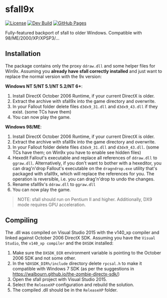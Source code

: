 # sfall9x

[![License](https://img.shields.io/badge/License-GPL--3.0-blue.svg)](https://www.gnu.org/licenses/gpl-3.0)
[![Dev Build](https://github.com/phobos2077/sfall/actions/workflows/build.yml/badge.svg?branch=develop)](https://github.com/phobos2077/sfall/actions/workflows/build.yml)
[![GitHub Pages](https://github.com/phobos2077/sfall/actions/workflows/gh-pages.yml/badge.svg)](https://github.com/phobos2077/sfall/actions/workflows/gh-pages.yml)

Fully-featured backport of sfall to older Windows. Compatible with 98/ME/2000/XP/XPSP3/...

## Installation
The package contains only the proxy `ddraw.dll` and some helper files for Win9x. Assuming you **already have sfall correctly installed** and just want to replace the normal version with the 9x version:

__Windows NT 5/NT 5.1/NT 5.2/NT 6+__:
1. Install DirectX October 2006 Runtime, if your current DirectX is older.
2. Extract the archive with sfall9x into the game directory and overwrite.
3. In your Fallout folder delete files `d3dx9_31.dll` and `d3dx9_43.dll` if they exist. (some TCs have them)
4. You can now play the game.

__Windows 98/ME__:
1. Install DirectX October 2006 Runtime, if your current DirectX is older.
2. Extract the archive with sfall9x into the game directory and overwrite.
3. In your Fallout folder delete files `d3dx9_31.dll` and `d3dx9_43.dll`. (some TCs have them; on Win9x you have to enable see hidden files)
4. Hexedit Fallout's executable and replace all references of `ddraw.dll` to `ggraw.dll`. Alternatively, if you don't want to bother with a hexeditor, you can drag'n'drop Fallout's executable on the `dragndrop.exe` utility that's packaged with sfall9x, which will replace the references for you. The operation is reversible, i.e. you can drag'n'drop to undo the changes.
5. Rename sfall9x's `ddraw.dll` to `ggraw.dll`
6. You can now play the game.  

>NOTE:  sfall should run on Pentium II and higher. Additionally, DX9 mode requires GPU acceleration.  

## Compiling
The .dll was compiled on Visual Studio 2015 with the v140_xp compiler and linked against October 2006 DirectX SDK. Assuming you have the `Visual Studio`, the `v140_xp compiler` and the `DXSDK` installed:  

1. Make sure the `DXSDK_DIR` environment variable is pointing to the October 2006 SDK and not some other.
2. In the `%DXSDK_DIR%/include` directory delete `rpcsal.h` to make it compatible with Windows 7 SDK (as per the suggestions in https://walbourn.github.io/the-zombie-directx-sdk/)
3. Open the sfall project with Visual Studio 2015.
4. Select the `ReleaseXP` configuration and rebuild the solution.
5. The compiled .dll should be in the `ReleaseXP` folder.
